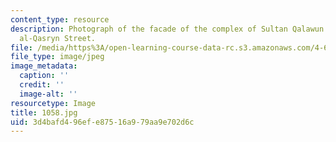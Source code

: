 ```yaml
---
content_type: resource
description: Photograph of the facade of the complex of Sultan Qalawun on the Bayn
  al-Qasryn Street.
file: /media/https%3A/open-learning-course-data-rc.s3.amazonaws.com/4-615-the-architecture-of-cairo-spring-2002/3d4bafd496efe87516a979aa9e702d6c_1058.jpg
file_type: image/jpeg
image_metadata:
  caption: ''
  credit: ''
  image-alt: ''
resourcetype: Image
title: 1058.jpg
uid: 3d4bafd4-96ef-e875-16a9-79aa9e702d6c
---
```

